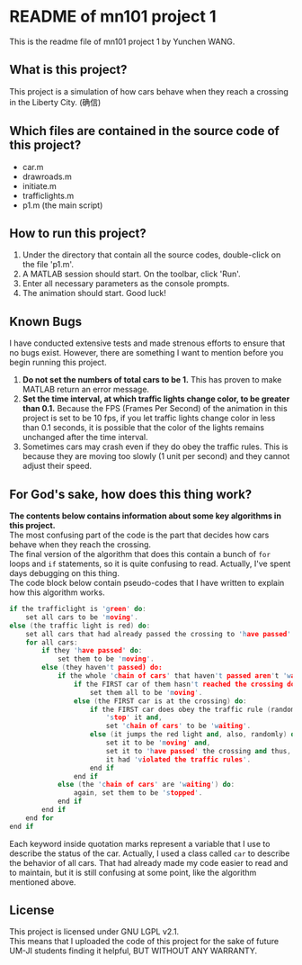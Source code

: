 # README of mn101 project 1

This is the readme file of mn101 project 1 by Yunchen WANG.

## What is this project?

This project is a simulation of how cars behave when they reach a crossing in the Liberty City. (确信)

## Which files are contained in the source code of this project?

- car.m  
- drawroads.m  
- initiate.m  
- trafficlights.m  
- p1.m (the main script)

## How to run this project?

1. Under the directory that contain all the source codes, double-click on the file 'p1.m'.
2. A MATLAB session should start. On the toolbar, click 'Run'.
3. Enter all necessary parameters as the console prompts. 
4. The animation should start. Good luck!

## Known Bugs

I have conducted extensive tests and made strenous efforts to ensure that no bugs exist. However, there are something I want to mention before you begin running this project. 
1. **Do not set the numbers of total cars to be 1.** This has proven to make MATLAB return an error message.
2. **Set the time interval, at which traffic lights change color, to be greater than 0.1.** Because the FPS (Frames Per Second) of the animation in this project is set to be 10 fps, if you let traffic lights change color in less than 0.1 seconds, it is possible that the color of the lights remains unchanged after the time interval.
3. Sometimes cars may crash even if they do obey the traffic rules. This is because they are moving too slowly (1 unit per second) and they cannot adjust their speed.

## For God's sake, how does this thing work?
__The contents below contains information about some key algorithms in this project.__  
The most confusing part of the code is the part that decides how cars behave when they reach the crossing.  
The final version of the algorithm that does this contain a bunch of `for` loops and `if` statements, so it is quite confusing to read. Actually, I've spent days debugging on this thing.  
The code block below contain pseudo-codes that I have written to explain how this algorithm works.
```cpp
if the trafficlight is 'green' do:
    set all cars to be 'moving'.
else (the traffic light is red) do:
    set all cars that had already passed the crossing to 'have passed' and,
    for all cars:
        if they 'have passed' do:
            set them to be 'moving'.
        else (they haven't passed) do:
            if the whole 'chain of cars' that haven't passed aren't 'waiting' do:
                if the FIRST car of them hasn't reached the crossing do:
                    set them all to be 'moving'.
                else (the FIRST car is at the crossing) do:
                    if the FIRST car does obey the traffic rule (randomly) do:
                        'stop' it and,
                        set 'chain of cars' to be 'waiting'.
                    else (it jumps the red light and, also, randomly) do:
                        set it to be 'moving' and,
                        set it to 'have passed' the crossing and thus,
                        it had 'violated the traffic rules'.
                    end if
                end if
            else (the 'chain of cars' are 'waiting') do:
                again, set them to be 'stopped'.
            end if
        end if
    end for
end if                   
```
Each keyword inside quotation marks represent a variable that I use to describe the status of the car. Actually, I used a class called `car` to describe the behavior of all cars. That had already made my code easier to read and to maintain, but it is still confusing at some point, like the algorithm mentioned above.
## License
This project is licensed under GNU LGPL v2.1.  
This means that I uploaded the code of this project for the sake of future UM-JI students finding it helpful, BUT WITHOUT ANY WARRANTY.
